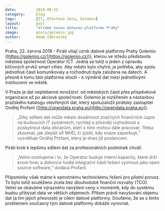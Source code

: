 ```yaml
---
date:         2018-06-22
category:     blog
tags:         [IT, Otevřená data, Golemio]
layout:       post
title:        "Vítáme novou datovou platformu Prahy" 
image:        posts/golemio.jpg
author:       Adam Zábranský
---
```


Praha, 22. června 2018 - Piráti vítají vznik datové platformy Prahy Golemio ([https://golemio.cz/](https://golemio.cz/)), kterou ve středu představila městská společnost Operátor ICT. Jedná se totiž o jeden z opravdu klíčových prvků smart cities. Aby město bylo chytré, je potřeba, aby spolu jednotlivé části komunikovaly a rozhodnutí byla založena na datech. A přesně k tomu tato platforma slouží – k výměně dat mezi jednotlivými institucemi ve městě. 

V Praze je dat nepřeberné množství: od městských částí přes příspěvkové organizace až po akciové společnosti. Golemio je rozšířením a nástavbou pražského katalogu otevřených dat, který spoluzaložil pirátský zastupitel Ondřej Profant ([http://opendata.praha.eu](http://opendata.praha.eu)).

> „Díky sdílení dat může město dosáhnout značných finančních úspor na budoucích IT systémech, rychleji a přesněji rozhodovat a poskytnout data občanům, kteří s nimi mohou dále pracovat. Třeba zkoumat, jak zlepšit síť MHD, či zjistit, kdy snáze zaparkuje,“ vysvětluje Ondřej Profant, který je dnes již poslancem.

Piráti krok k lepšímu sdílení dat za profesionálních podmínek chválí. 

> „Velmi oceňujeme i to, že Operátor buduje interní kapacity, které drží know how, a dokonce hodlá integrační části řešení vyvinout jako open source software,“ dodává Profant. 

Připomínky však máme k samotnému technickému řešení pro pilotní provoz. To bylo totiž soutěženo zcela bez dlouhodobé finanční rozvahy (TCO). Velmi se obáváme výrazného navýšení ceny v momentě, kdy do systému budou přibývat data ve větších objemech. Přitom právě navyšování objemu dat (a tím jejich přesnosti) je cílem datové platformy. Doufáme, že se s tímto problémem současný tým datové platformy dokáže vyrovnat.
